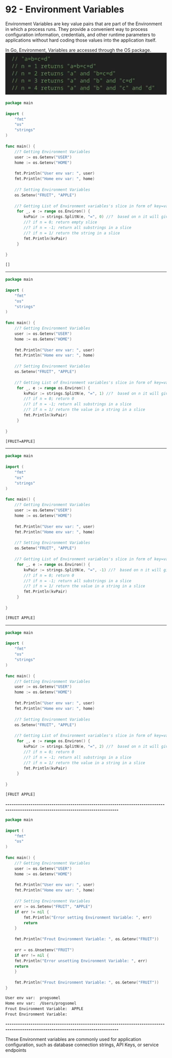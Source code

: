 # 92 - Environment Variables
Environment Variables are key value pairs that are part of the Environment in which a process runs.
They provide a convenient way to process configuration information, credentials, and other runtime parameters to applications without hard coding those values into the application itself.

In Go, Environment, Variables are accessed through the OS package.
![ENV](assets/image.png)
```go
package main

import (
	"fmt"
	"os"
	"strings"
)

func main() {
	//? Getting Environment Variables
	user := os.Getenv("USER")
	home := os.Getenv("HOME")

	fmt.Println("User env var: ", user)
	fmt.Println("Home env var: ", home)

	//? Setting Environment Variables
	os.Setenv("FRUIT", "APPLE")

	//? Getting List of Environment variables's slice in form of key=value pairs
	 for _, e := range os.Environ() {
		kvPair := strings.SplitN(e, "=", 0) //?  based on n it will give value
		//? if n = 0; return empty slice
		//? if n = -1; return all substrings in a slice
		//? if n = 1/ return the string in a slice
		fmt.Println(kvPair)
	 }

}
```
```bash
[]
```

----------------------------------------------------------------------------------------------------------------------------------

```go
package main

import (
	"fmt"
	"os"
	"strings"
)

func main() {
	//? Getting Environment Variables
	user := os.Getenv("USER")
	home := os.Getenv("HOME")

	fmt.Println("User env var: ", user)
	fmt.Println("Home env var: ", home)

	//? Setting Environment Variables
	os.Setenv("FRUIT", "APPLE")

	//? Getting List of Environment variables's slice in form of key=value pairs
	 for _, e := range os.Environ() {
		kvPair := strings.SplitN(e, "=", 1) //?  based on n it will give value
		//? if n = 0; return 0
		//? if n = -1; return all substrings in a slice
		//? if n = 1/ return the value in a string in a slice
		fmt.Println(kvPair)
	 }

}
```
```bash
[FRUIT=APPLE]
```

----------------------------------------------------------------------------------------------------------------------------------

```go
package main

import (
	"fmt"
	"os"
	"strings"
)

func main() {
	//? Getting Environment Variables
	user := os.Getenv("USER")
	home := os.Getenv("HOME")

	fmt.Println("User env var: ", user)
	fmt.Println("Home env var: ", home)

	//? Setting Environment Variables
	os.Setenv("FRUIT", "APPLE")

	//? Getting List of Environment variables's slice in form of key=value pairs
	 for _, e := range os.Environ() {
		kvPair := strings.SplitN(e, "=", -1) //?  based on n it will give value
		//? if n = 0; return 0
		//? if n = -1; return all substrings in a slice
		//? if n = 1/ return the value in a string in a slice
		fmt.Println(kvPair)
	 }

}
```
```bash
[FRUIT APPLE]
```

----------------------------------------------------------------------------------------------------------------------------------

```go
package main

import (
	"fmt"
	"os"
	"strings"
)

func main() {
	//? Getting Environment Variables
	user := os.Getenv("USER")
	home := os.Getenv("HOME")

	fmt.Println("User env var: ", user)
	fmt.Println("Home env var: ", home)

	//? Setting Environment Variables
	os.Setenv("FRUIT", "APPLE")

	//? Getting List of Environment variables's slice in form of key=value pairs
	 for _, e := range os.Environ() {
		kvPair := strings.SplitN(e, "=", 2) //?  based on n it will give value
		//? if n = 0; return 0
		//? if n = -1; return all substrings in a slice
		//? if n = 1/ return the value in a string in a slice
		fmt.Println(kvPair)
	 }

}
```
```bash
[FRUIT APPLE]
```

**----------------------------------------------------------------------------------------------------------------------------------**

```go
package main

import (
	"fmt"
	"os"
)

func main() {
	//? Getting Environment Variables
	user := os.Getenv("USER")
	home := os.Getenv("HOME")

	fmt.Println("User env var: ", user)
	fmt.Println("Home env var: ", home)

	//? Setting Environment Variables
	err := os.Setenv("FRUIT", "APPLE")
	if err != nil {
		fmt.Println("Error setting Environment Variable: ", err)
		return
	}

	fmt.Println("Frout Environment Variable: ", os.Getenv("FRUIT"))

	err = os.Unsetenv("FRUIT")
	if err != nil {
	fmt.Println("Error unsetting Environment Variable: ", err)
	return
	}

	fmt.Println("Frout Environment Variable: ", os.Getenv("FRUIT"))
}
```
```bash
User env var:  progsomel
Home env var:  /Users/progsomel
Frout Environment Variable:  APPLE
Frout Environment Variable: 
```

**----------------------------------------------------------------------------------------------------------------------------------**

These Environment variables are commonly used for application configuration, such as database connection strings, API Keys, or service endpoints